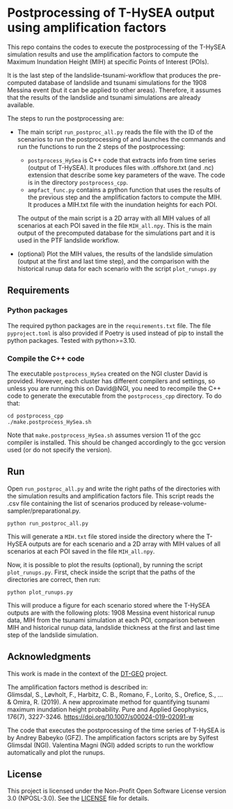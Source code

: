 # **Postprocessing of T-HySEA output using amplification factors**
 
This repo contains the codes to execute the postprocessing of the T-HySEA simulation results and use the amplification factors to compute the Maximum Inundation Height (MIH) at specific Points of Interest (POIs).
      
It is the last step of the landslide-tsunami-workflow that produces the pre-computed database of landslide and tsunami simulations for the 1908 Messina event (but it can be applied to other areas). Therefore, it assumes that the results of the landslide and tsunami simulations are already available.


The steps to run the postprocessing are:
- The main script `run_postproc_all.py` reads the file with the ID of the scenarios to run the postprocessing of and launches the commands and run the functions to run the 2 steps of the postprocessing:
  - `postprocess_HySea` is C++ code that extracts info from time series (output of T-HySEA). It produces files with .offshore.txt (and .nc) extension that describe some key parameters of the wave. The code is in the directory `postprocess_cpp`. 
  - `ampfact_func.py` contains a python function that uses the results of the previous step and the amplification factors to compute the MIH. It produces a MIH.txt file with the inundation heights for each POI.   

  The output of the main script is a 2D array with all MIH values of all scenarios at each POI saved in the file `MIH_all.npy`. This is the main output of the precomputed database for the simulations part and it is used in the PTF landslide workflow.  
- (optional) Plot the MIH values, the results of the landslide simulation (output at the first and last time step), and the comparison with the historical runup data for each scenario with the script `plot_runups.py` 


## Requirements
### Python packages
The required python packages are in the `requirements.txt` file. The file `pyproject.toml` is also provided if Poetry is used instead of pip to install the python packages. Tested with python>=3.10.  
### Compile the C++ code
The executable `postprocess_HySea` created on the NGI cluster David is provided. However, each cluster has different compilers and settings, so unless you are running this on David@NGI, you need to recompile the C++ code to generate the executable from the `postprocess_cpp` directory. To do that:
```
cd postprocess_cpp
./make.postprocess_HySea.sh
```
Note that `make.postprocess_HySea.sh` assumes version 11 of the gcc compiler is installed. This should be changed accordingly to the gcc version used (or do not specify the version).

## Run
Open `run_postproc_all.py` and write the right paths of the directories with the simulation results and amplification factors file. This script reads the .csv file containing the list of scenarios produced by release-volume-sampler/preparational.py. 

```
python run_postproc_all.py
```
This will generate a `MIH.txt` file stored inside the directory where the T-HySEA outputs are for each scenario and a 2D array with MIH values of all scenarios at each POI saved in the file `MIH_all.npy`.  

Now, it is possible to plot the results (optional), by running the script `plot_runups.py`. First, check inside the script that the paths of the directories are correct, then run:
```
python plot_runups.py
```
This will produce a figure for each scenario stored where the T-HySEA outputs are with the following plots: 1908 Messina event historical runup data, MIH from the tsunami simulation at each POI, comparison between MIH and historical runup data, landslide thickness at the first and last time step of the landslide simulation. 

## Acknowledgments
This work is made in the context of the [DT-GEO](https://dtgeo.eu/) project.     

The amplification factors method is described in:   
Glimsdal, S., Løvholt, F., Harbitz, C. B., Romano, F., Lorito, S., Orefice, S., ... & Omira, R. (2019). A new approximate method for quantifying tsunami maximum inundation height probability. Pure and Applied Geophysics, 176(7), 3227-3246. https://doi.org/10.1007/s00024-019-02091-w  

The code that executes the postprocessing of the time series of T-HySEA is by Andrey Babeyko (GFZ). The amplification factors scripts are by Sylfest Glimsdal (NGI). Valentina Magni (NGI) added scripts to run the workflow automatically and plot the runups.

## License
This project is licensed under the Non-Profit Open Software License version 3.0 (NPOSL-3.0).
See the [LICENSE](./LICENSE.txt) file for details.
